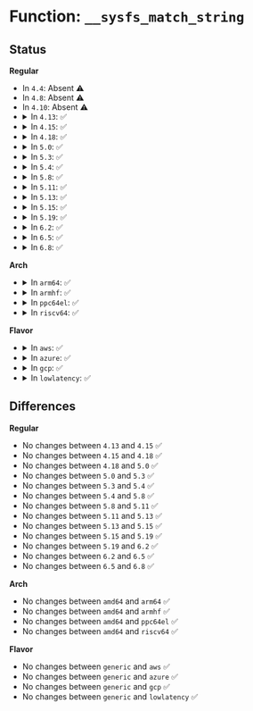 # Function: <code>__sysfs_match_string</code>

## Status
<b>Regular</b>
<ul>
<li>
In <code>4.4</code>: Absent ⚠️
</li>
<li>
In <code>4.8</code>: Absent ⚠️
</li>
<li>
In <code>4.10</code>: Absent ⚠️
</li>
<li>
<details>
<summary>In <code>4.13</code>: ✅</summary>

```c
int __sysfs_match_string(const const char * *array, size_t n, const char *str);
```

**Collision:** Unique Global

**Inline:** No

**Transformation:** False

**Instances:**

```
In lib/string.c (ffffffff818f7120)
Location: lib/string.c:668
Inline: False
Direct callers:
  - drivers/scsi/sd.c:zeroing_mode_store
  - drivers/scsi/sd.c:provisioning_mode_store
  - drivers/scsi/sd.c:cache_type_store
  - drivers/power/supply/power_supply_sysfs.c:power_supply_store_property
  - drivers/power/supply/power_supply_sysfs.c:power_supply_store_property
  - drivers/power/supply/power_supply_sysfs.c:power_supply_store_property
  - drivers/power/supply/power_supply_sysfs.c:power_supply_store_property
  - drivers/power/supply/power_supply_sysfs.c:power_supply_store_property
  - drivers/power/supply/power_supply_sysfs.c:power_supply_store_property
```
**Symbols:**

```
ffffffff818f7120-ffffffff818f7173: __sysfs_match_string (STB_GLOBAL)
```
</details>
</li>
<li>
<details>
<summary>In <code>4.15</code>: ✅</summary>

```c
int __sysfs_match_string(const const char * *array, size_t n, const char *str);
```

**Collision:** Unique Global

**Inline:** No

**Transformation:** False

**Instances:**

```
In lib/string.c (ffffffff8197db20)
Location: lib/string.c:669
Inline: False
Direct callers:
  - drivers/scsi/sd.c:zeroing_mode_store
  - drivers/scsi/sd.c:provisioning_mode_store
  - drivers/scsi/sd.c:cache_type_store
  - drivers/power/supply/power_supply_sysfs.c:power_supply_store_property
  - drivers/power/supply/power_supply_sysfs.c:power_supply_store_property
  - drivers/power/supply/power_supply_sysfs.c:power_supply_store_property
  - drivers/power/supply/power_supply_sysfs.c:power_supply_store_property
  - drivers/power/supply/power_supply_sysfs.c:power_supply_store_property
  - drivers/power/supply/power_supply_sysfs.c:power_supply_store_property
```
**Symbols:**

```
ffffffff8197db20-ffffffff8197db73: __sysfs_match_string (STB_GLOBAL)
```
</details>
</li>
<li>
<details>
<summary>In <code>4.18</code>: ✅</summary>

```c
int __sysfs_match_string(const const char * *array, size_t n, const char *str);
```

**Collision:** Unique Global

**Inline:** No

**Transformation:** False

**Instances:**

```
In lib/string.c (ffffffff819da010)
Location: lib/string.c:669
Inline: False
Direct callers:
  - drivers/scsi/sd.c:zeroing_mode_store
  - drivers/scsi/sd.c:provisioning_mode_store
  - drivers/scsi/sd.c:cache_type_store
  - drivers/power/supply/power_supply_sysfs.c:power_supply_store_property
  - drivers/power/supply/power_supply_sysfs.c:power_supply_store_property
  - drivers/power/supply/power_supply_sysfs.c:power_supply_store_property
  - drivers/power/supply/power_supply_sysfs.c:power_supply_store_property
  - drivers/power/supply/power_supply_sysfs.c:power_supply_store_property
  - drivers/power/supply/power_supply_sysfs.c:power_supply_store_property
```
**Symbols:**

```
ffffffff819da010-ffffffff819da063: __sysfs_match_string (STB_GLOBAL)
```
</details>
</li>
<li>
<details>
<summary>In <code>5.0</code>: ✅</summary>

```c
int __sysfs_match_string(const const char * *array, size_t n, const char *str);
```

**Collision:** Unique Global

**Inline:** No

**Transformation:** False

**Instances:**

```
In lib/string.c (ffffffff81a12230)
Location: lib/string.c:670
Inline: False
Direct callers:
  - drivers/pci/pcie/aspm.c:pcie_aspm_set_policy
  - drivers/scsi/sd.c:zeroing_mode_store
  - drivers/scsi/sd.c:provisioning_mode_store
  - drivers/scsi/sd.c:cache_type_store
  - drivers/power/supply/power_supply_sysfs.c:power_supply_store_property
  - drivers/power/supply/power_supply_sysfs.c:power_supply_store_property
  - drivers/power/supply/power_supply_sysfs.c:power_supply_store_property
  - drivers/power/supply/power_supply_sysfs.c:power_supply_store_property
  - drivers/power/supply/power_supply_sysfs.c:power_supply_store_property
  - drivers/power/supply/power_supply_sysfs.c:power_supply_store_property
```
**Symbols:**

```
ffffffff81a12230-ffffffff81a12283: __sysfs_match_string (STB_GLOBAL)
```
</details>
</li>
<li>
<details>
<summary>In <code>5.3</code>: ✅</summary>

```c
int __sysfs_match_string(const const char * *array, size_t n, const char *str);
```

**Collision:** Unique Global

**Inline:** No

**Transformation:** False

**Instances:**

```
In lib/string.c (ffffffff81a816a0)
Location: lib/string.c:712
Inline: False
Direct callers:
  - arch/x86/kernel/cpu/intel_epb.c:energy_perf_bias_store
  - drivers/pci/pcie/aspm.c:pcie_aspm_set_policy
  - drivers/scsi/sd.c:zeroing_mode_store
  - drivers/scsi/sd.c:provisioning_mode_store
  - drivers/scsi/sd.c:cache_type_store
  - drivers/power/supply/power_supply_sysfs.c:power_supply_store_property
  - drivers/power/supply/power_supply_sysfs.c:power_supply_store_property
  - drivers/power/supply/power_supply_sysfs.c:power_supply_store_property
  - drivers/power/supply/power_supply_sysfs.c:power_supply_store_property
  - drivers/power/supply/power_supply_sysfs.c:power_supply_store_property
  - drivers/power/supply/power_supply_sysfs.c:power_supply_store_property
```
**Symbols:**

```
ffffffff81a816a0-ffffffff81a816f4: __sysfs_match_string (STB_GLOBAL)
```
</details>
</li>
<li>
<details>
<summary>In <code>5.4</code>: ✅</summary>

```c
int __sysfs_match_string(const const char * *array, size_t n, const char *str);
```

**Collision:** Unique Global

**Inline:** No

**Transformation:** False

**Instances:**

```
In lib/string.c (ffffffff81ab8770)
Location: lib/string.c:714
Inline: False
Direct callers:
  - arch/x86/kernel/cpu/intel_epb.c:energy_perf_bias_store
  - drivers/pci/pcie/aspm.c:pcie_aspm_set_policy
  - drivers/scsi/sd.c:zeroing_mode_store
  - drivers/scsi/sd.c:provisioning_mode_store
  - drivers/scsi/sd.c:cache_type_store
  - drivers/power/supply/power_supply_sysfs.c:power_supply_store_property
  - drivers/power/supply/power_supply_sysfs.c:power_supply_store_property
  - drivers/power/supply/power_supply_sysfs.c:power_supply_store_property
  - drivers/power/supply/power_supply_sysfs.c:power_supply_store_property
  - drivers/power/supply/power_supply_sysfs.c:power_supply_store_property
  - drivers/power/supply/power_supply_sysfs.c:power_supply_store_property
```
**Symbols:**

```
ffffffff81ab8770-ffffffff81ab87c4: __sysfs_match_string (STB_GLOBAL)
```
</details>
</li>
<li>
<details>
<summary>In <code>5.8</code>: ✅</summary>

```c
int __sysfs_match_string(const const char * *array, size_t n, const char *str);
```

**Collision:** Unique Global

**Inline:** No

**Transformation:** False

**Instances:**

```
In lib/string.c (ffffffff815f33c0)
Location: lib/string.c:771
Inline: False
Direct callers:
  - arch/x86/kernel/cpu/intel_epb.c:energy_perf_bias_store
  - drivers/pci/pcie/aspm.c:pcie_aspm_set_policy
  - drivers/acpi/button.c:param_set_lid_init_state
  - drivers/scsi/sd.c:zeroing_mode_store
  - drivers/scsi/sd.c:provisioning_mode_store
  - drivers/scsi/sd.c:cache_type_store
  - drivers/power/supply/power_supply_sysfs.c:power_supply_store_property
```
**Symbols:**

```
ffffffff815f33c0-ffffffff815f3427: __sysfs_match_string (STB_GLOBAL)
```
</details>
</li>
<li>
<details>
<summary>In <code>5.11</code>: ✅</summary>

```c
int __sysfs_match_string(const const char * *array, size_t n, const char *str);
```

**Collision:** Unique Global

**Inline:** No

**Transformation:** False

**Instances:**

```
In lib/string.c (ffffffff81617a70)
Location: lib/string.c:768
Inline: False
Direct callers:
  - arch/x86/kernel/cpu/intel_epb.c:energy_perf_bias_store
  - drivers/pci/pcie/aspm.c:pcie_aspm_set_policy
  - drivers/acpi/button.c:param_set_lid_init_state
  - drivers/scsi/sd.c:zeroing_mode_store
  - drivers/scsi/sd.c:provisioning_mode_store
  - drivers/scsi/sd.c:cache_type_store
  - drivers/usb/roles/class.c:role_store
  - drivers/power/supply/power_supply_sysfs.c:power_supply_store_property
```
**Symbols:**

```
ffffffff81617a70-ffffffff81617ad7: __sysfs_match_string (STB_GLOBAL)
```
</details>
</li>
<li>
<details>
<summary>In <code>5.13</code>: ✅</summary>

```c
int __sysfs_match_string(const const char * *array, size_t n, const char *str);
```

**Collision:** Unique Global

**Inline:** No

**Transformation:** False

**Instances:**

```
In lib/string.c (ffffffff815fb0d0)
Location: lib/string.c:768
Inline: False
Direct callers:
  - arch/x86/kernel/cpu/intel_epb.c:energy_perf_bias_store
  - drivers/pci/pcie/aspm.c:pcie_aspm_set_policy
  - drivers/acpi/button.c:param_set_lid_init_state
  - drivers/scsi/sd.c:zeroing_mode_store
  - drivers/scsi/sd.c:provisioning_mode_store
  - drivers/scsi/sd.c:cache_type_store
  - drivers/usb/roles/class.c:role_store
  - drivers/power/supply/power_supply_sysfs.c:power_supply_store_property
  - drivers/platform/x86/intel_pmc_core.c:pmc_core_lpm_latch_mode_write
```
**Symbols:**

```
ffffffff815fb0d0-ffffffff815fb133: __sysfs_match_string (STB_GLOBAL)
```
</details>
</li>
<li>
<details>
<summary>In <code>5.15</code>: ✅</summary>

```c
int __sysfs_match_string(const const char * *array, size_t n, const char *str);
```

**Collision:** Unique Global

**Inline:** No

**Transformation:** False

**Instances:**

```
In lib/string.c (ffffffff81668980)
Location: lib/string.c:769
Inline: False
Direct callers:
  - arch/x86/kernel/cpu/intel_epb.c:energy_perf_bias_store
  - mm/memory_hotplug.c:set_online_policy
  - block/blk-ioprio.c:ioprio_set_prio_policy
  - drivers/pci/pcie/aspm.c:pcie_aspm_set_policy
  - drivers/acpi/button.c:param_set_lid_init_state
  - drivers/scsi/sd.c:zeroing_mode_store
  - drivers/scsi/sd.c:provisioning_mode_store
  - drivers/scsi/sd.c:cache_type_store
  - drivers/usb/roles/class.c:role_store
  - drivers/power/supply/power_supply_sysfs.c:power_supply_store_property
  - drivers/platform/x86/intel/pmc/core.c:pmc_core_lpm_latch_mode_write
```
**Symbols:**

```
ffffffff81668980-ffffffff816689e3: __sysfs_match_string (STB_GLOBAL)
```
</details>
</li>
<li>
<details>
<summary>In <code>5.19</code>: ✅</summary>

```c
int __sysfs_match_string(const const char * *array, size_t n, const char *str);
```

**Collision:** Unique Global

**Inline:** No

**Transformation:** False

**Instances:**

```
In lib/string_helpers.c (ffffffff816ec090)
Location: lib/string_helpers.c:919
Inline: False
Direct callers:
  - arch/x86/kernel/cpu/intel_epb.c:energy_perf_bias_store
  - mm/memory_hotplug.c:set_online_policy
  - block/blk-ioprio.c:ioprio_set_prio_policy
  - drivers/gpio/gpiolib-sysfs.c:edge_store
  - drivers/pci/pcie/aspm.c:pcie_aspm_set_policy
  - drivers/acpi/button.c:param_set_lid_init_state
  - drivers/scsi/sd.c:zeroing_mode_store
  - drivers/scsi/sd.c:provisioning_mode_store
  - drivers/scsi/sd.c:cache_type_store
  - drivers/usb/roles/class.c:role_store
  - drivers/power/supply/power_supply_sysfs.c:power_supply_charge_behaviour_parse
  - drivers/power/supply/power_supply_sysfs.c:power_supply_store_property
  - drivers/platform/x86/intel/pmc/core.c:pmc_core_lpm_latch_mode_write
```
**Symbols:**

```
ffffffff816ec090-ffffffff816ec139: __sysfs_match_string (STB_GLOBAL)
```
</details>
</li>
<li>
<details>
<summary>In <code>6.2</code>: ✅</summary>

```c
int __sysfs_match_string(const const char * *array, size_t n, const char *str);
```

**Collision:** Unique Global

**Inline:** No

**Transformation:** False

**Instances:**

```
In lib/string_helpers.c (ffffffff817dc860)
Location: lib/string_helpers.c:963
Inline: False
Direct callers:
  - arch/x86/kernel/cpu/intel_epb.c:energy_perf_bias_store
  - mm/memory_hotplug.c:set_online_policy
  - block/blk-ioprio.c:ioprio_set_prio_policy
  - drivers/gpio/gpiolib-sysfs.c:edge_store
  - drivers/pci/pcie/aspm.c:pcie_aspm_set_policy
  - drivers/acpi/button.c:param_set_lid_init_state
  - drivers/scsi/sd.c:zeroing_mode_store
  - drivers/scsi/sd.c:provisioning_mode_store
  - drivers/scsi/sd.c:cache_type_store
  - drivers/usb/roles/class.c:role_store
  - drivers/power/supply/power_supply_sysfs.c:power_supply_charge_behaviour_parse
  - drivers/power/supply/power_supply_sysfs.c:power_supply_store_property
  - drivers/platform/x86/intel/pmc/core.c:pmc_core_lpm_latch_mode_write
```
**Symbols:**

```
ffffffff817dc860-ffffffff817dc8ba: __sysfs_match_string (STB_GLOBAL)
```
</details>
</li>
<li>
<details>
<summary>In <code>6.5</code>: ✅</summary>

```c
int __sysfs_match_string(const const char * *array, size_t n, const char *str);
```

**Collision:** Unique Global

**Inline:** No

**Transformation:** False

**Instances:**

```
In lib/string_helpers.c (ffffffff8181bfb0)
Location: lib/string_helpers.c:963
Inline: False
Direct callers:
  - arch/x86/kernel/cpu/intel_epb.c:energy_perf_bias_store
  - mm/memory_hotplug.c:set_online_policy
  - block/blk-ioprio.c:ioprio_set_prio_policy
  - drivers/gpio/gpiolib-sysfs.c:edge_store
  - drivers/pci/pcie/aspm.c:pcie_aspm_set_policy
  - drivers/acpi/button.c:param_set_lid_init_state
  - drivers/block/virtio_blk.c:cache_type_store
  - drivers/scsi/sd.c:zeroing_mode_store
  - drivers/scsi/sd.c:provisioning_mode_store
  - drivers/scsi/sd.c:cache_type_store
  - drivers/usb/roles/class.c:role_store
  - drivers/power/supply/power_supply_sysfs.c:power_supply_charge_behaviour_parse
  - drivers/power/supply/power_supply_sysfs.c:power_supply_store_property
  - drivers/platform/x86/intel/pmc/core.c:pmc_core_lpm_latch_mode_write
```
**Symbols:**

```
ffffffff8181bfb0-ffffffff8181c00a: __sysfs_match_string (STB_GLOBAL)
```
</details>
</li>
<li>
<details>
<summary>In <code>6.8</code>: ✅</summary>

```c
int __sysfs_match_string(const const char * *array, size_t n, const char *str);
```

**Collision:** Unique Global

**Inline:** No

**Transformation:** False

**Instances:**

```
In lib/string_helpers.c (ffffffff81861d60)
Location: lib/string_helpers.c:980
Inline: False
Direct callers:
  - arch/x86/kernel/cpu/intel_epb.c:energy_perf_bias_store
  - mm/memory_hotplug.c:set_online_policy
  - block/blk-ioprio.c:ioprio_set_prio_policy
  - drivers/gpio/gpiolib-sysfs.c:edge_store
  - drivers/pci/pcie/aspm.c:pcie_aspm_set_policy
  - drivers/acpi/button.c:param_set_lid_init_state
  - drivers/block/virtio_blk.c:cache_type_store
  - drivers/scsi/sd.c:zeroing_mode_store
  - drivers/scsi/sd.c:provisioning_mode_store
  - drivers/scsi/sd.c:cache_type_store
  - drivers/usb/roles/class.c:role_store
  - drivers/power/supply/power_supply_sysfs.c:power_supply_charge_behaviour_parse
  - drivers/power/supply/power_supply_sysfs.c:power_supply_store_property
```
**Symbols:**

```
ffffffff81861d60-ffffffff81861dba: __sysfs_match_string (STB_GLOBAL)
```
</details>
</li>
</ul>
<b>Arch</b>
<ul>
<li>
<details>
<summary>In <code>arm64</code>: ✅</summary>

```c
int __sysfs_match_string(const const char * *array, size_t n, const char *str);
```

**Collision:** Unique Global

**Inline:** No

**Transformation:** False

**Instances:**

```
In lib/string.c (ffff800010d92bd8)
Location: lib/string.c:714
Inline: False
Direct callers:
  - drivers/pci/pcie/aspm.c:pcie_aspm_set_policy
  - drivers/scsi/sd.c:zeroing_mode_store
  - drivers/scsi/sd.c:provisioning_mode_store
  - drivers/scsi/sd.c:cache_type_store
  - drivers/usb/roles/class.c:role_store
  - drivers/power/supply/power_supply_sysfs.c:power_supply_store_property
  - drivers/power/supply/power_supply_sysfs.c:power_supply_store_property
  - drivers/power/supply/power_supply_sysfs.c:power_supply_store_property
  - drivers/power/supply/power_supply_sysfs.c:power_supply_store_property
  - drivers/power/supply/power_supply_sysfs.c:power_supply_store_property
  - drivers/power/supply/power_supply_sysfs.c:power_supply_store_property
```
**Symbols:**

```
ffff800010d92bd8-ffff800010d92c60: __sysfs_match_string (STB_GLOBAL)
```
</details>
</li>
<li>
<details>
<summary>In <code>armhf</code>: ✅</summary>

```c
int __sysfs_match_string(const const char * *array, size_t n, const char *str);
```

**Collision:** Unique Global

**Inline:** No

**Transformation:** False

**Instances:**

```
In lib/string.c (c0e8f420)
Location: lib/string.c:714
Inline: False
Direct callers:
  - drivers/pci/pcie/aspm.c:pcie_aspm_set_policy
  - drivers/scsi/sd.c:zeroing_mode_store
  - drivers/scsi/sd.c:provisioning_mode_store
  - drivers/scsi/sd.c:cache_type_store
  - drivers/usb/roles/class.c:role_store
  - drivers/power/supply/power_supply_sysfs.c:power_supply_store_property
  - drivers/power/supply/power_supply_sysfs.c:power_supply_store_property
  - drivers/power/supply/power_supply_sysfs.c:power_supply_store_property
  - drivers/power/supply/power_supply_sysfs.c:power_supply_store_property
  - drivers/power/supply/power_supply_sysfs.c:power_supply_store_property
  - drivers/power/supply/power_supply_sysfs.c:power_supply_store_property
```
**Symbols:**

```
c0e8f420-c0e8f478: __sysfs_match_string (STB_GLOBAL)
```
</details>
</li>
<li>
<details>
<summary>In <code>ppc64el</code>: ✅</summary>

```c
int __sysfs_match_string(const const char * *array, size_t n, const char *str);
```

**Collision:** Unique Global

**Inline:** No

**Transformation:** False

**Instances:**

```
In lib/string.c (c000000000ed6c60)
Location: lib/string.c:714
Inline: False
Direct callers:
  - drivers/scsi/sd.c:zeroing_mode_store
  - drivers/scsi/sd.c:provisioning_mode_store
  - drivers/scsi/sd.c:cache_type_store
  - drivers/power/supply/power_supply_sysfs.c:power_supply_store_property
  - drivers/power/supply/power_supply_sysfs.c:power_supply_store_property
  - drivers/power/supply/power_supply_sysfs.c:power_supply_store_property
  - drivers/power/supply/power_supply_sysfs.c:power_supply_store_property
  - drivers/power/supply/power_supply_sysfs.c:power_supply_store_property
  - drivers/power/supply/power_supply_sysfs.c:power_supply_store_property
```
**Symbols:**

```
c000000000ed6c60-c000000000ed6d24: __sysfs_match_string (STB_GLOBAL)
```
</details>
</li>
<li>
<details>
<summary>In <code>riscv64</code>: ✅</summary>

```c
int __sysfs_match_string(const const char * *array, size_t n, const char *str);
```

**Collision:** Unique Global

**Inline:** No

**Transformation:** False

**Instances:**

```
In lib/string.c (ffffffe0008bcd00)
Location: lib/string.c:714
Inline: False
Direct callers:
  - drivers/pci/pcie/aspm.c:pcie_aspm_set_policy
  - drivers/scsi/sd.c:zeroing_mode_store
  - drivers/scsi/sd.c:provisioning_mode_store
  - drivers/scsi/sd.c:cache_type_store
  - drivers/power/supply/power_supply_sysfs.c:power_supply_store_property
  - drivers/power/supply/power_supply_sysfs.c:power_supply_store_property
  - drivers/power/supply/power_supply_sysfs.c:power_supply_store_property
  - drivers/power/supply/power_supply_sysfs.c:power_supply_store_property
  - drivers/power/supply/power_supply_sysfs.c:power_supply_store_property
  - drivers/power/supply/power_supply_sysfs.c:power_supply_store_property
```
**Symbols:**

```
ffffffe0008bcd00-ffffffe0008bcd4e: __sysfs_match_string (STB_GLOBAL)
```
</details>
</li>
</ul>
<b>Flavor</b>
<ul>
<li>
<details>
<summary>In <code>aws</code>: ✅</summary>

```c
int __sysfs_match_string(const const char * *array, size_t n, const char *str);
```

**Collision:** Unique Global

**Inline:** No

**Transformation:** False

**Instances:**

```
In lib/string.c (ffffffff81a575c0)
Location: lib/string.c:714
Inline: False
Direct callers:
  - arch/x86/kernel/cpu/intel_epb.c:energy_perf_bias_store
  - drivers/pci/pcie/aspm.c:pcie_aspm_set_policy
  - drivers/scsi/sd.c:zeroing_mode_store
  - drivers/scsi/sd.c:provisioning_mode_store
  - drivers/scsi/sd.c:cache_type_store
  - drivers/power/supply/power_supply_sysfs.c:power_supply_store_property
  - drivers/power/supply/power_supply_sysfs.c:power_supply_store_property
  - drivers/power/supply/power_supply_sysfs.c:power_supply_store_property
  - drivers/power/supply/power_supply_sysfs.c:power_supply_store_property
  - drivers/power/supply/power_supply_sysfs.c:power_supply_store_property
  - drivers/power/supply/power_supply_sysfs.c:power_supply_store_property
```
**Symbols:**

```
ffffffff81a575c0-ffffffff81a57614: __sysfs_match_string (STB_GLOBAL)
```
</details>
</li>
<li>
<details>
<summary>In <code>azure</code>: ✅</summary>

```c
int __sysfs_match_string(const const char * *array, size_t n, const char *str);
```

**Collision:** Unique Global

**Inline:** No

**Transformation:** False

**Instances:**

```
In lib/string.c (ffffffff81a146a0)
Location: lib/string.c:714
Inline: False
Direct callers:
  - arch/x86/kernel/cpu/intel_epb.c:energy_perf_bias_store
  - drivers/pci/pcie/aspm.c:pcie_aspm_set_policy
  - drivers/scsi/sd.c:zeroing_mode_store
  - drivers/scsi/sd.c:provisioning_mode_store
  - drivers/scsi/sd.c:cache_type_store
  - drivers/power/supply/power_supply_sysfs.c:power_supply_store_property
  - drivers/power/supply/power_supply_sysfs.c:power_supply_store_property
  - drivers/power/supply/power_supply_sysfs.c:power_supply_store_property
  - drivers/power/supply/power_supply_sysfs.c:power_supply_store_property
  - drivers/power/supply/power_supply_sysfs.c:power_supply_store_property
  - drivers/power/supply/power_supply_sysfs.c:power_supply_store_property
```
**Symbols:**

```
ffffffff81a146a0-ffffffff81a146f4: __sysfs_match_string (STB_GLOBAL)
```
</details>
</li>
<li>
<details>
<summary>In <code>gcp</code>: ✅</summary>

```c
int __sysfs_match_string(const const char * *array, size_t n, const char *str);
```

**Collision:** Unique Global

**Inline:** No

**Transformation:** False

**Instances:**

```
In lib/string.c (ffffffff81ac39b0)
Location: lib/string.c:714
Inline: False
Direct callers:
  - arch/x86/kernel/cpu/intel_epb.c:energy_perf_bias_store
  - drivers/pci/pcie/aspm.c:pcie_aspm_set_policy
  - drivers/scsi/sd.c:zeroing_mode_store
  - drivers/scsi/sd.c:provisioning_mode_store
  - drivers/scsi/sd.c:cache_type_store
  - drivers/power/supply/power_supply_sysfs.c:power_supply_store_property
  - drivers/power/supply/power_supply_sysfs.c:power_supply_store_property
  - drivers/power/supply/power_supply_sysfs.c:power_supply_store_property
  - drivers/power/supply/power_supply_sysfs.c:power_supply_store_property
  - drivers/power/supply/power_supply_sysfs.c:power_supply_store_property
  - drivers/power/supply/power_supply_sysfs.c:power_supply_store_property
```
**Symbols:**

```
ffffffff81ac39b0-ffffffff81ac3a04: __sysfs_match_string (STB_GLOBAL)
```
</details>
</li>
<li>
<details>
<summary>In <code>lowlatency</code>: ✅</summary>

```c
int __sysfs_match_string(const const char * *array, size_t n, const char *str);
```

**Collision:** Unique Global

**Inline:** No

**Transformation:** False

**Instances:**

```
In lib/string.c (ffffffff81acfe80)
Location: lib/string.c:714
Inline: False
Direct callers:
  - arch/x86/kernel/cpu/intel_epb.c:energy_perf_bias_store
  - drivers/pci/pcie/aspm.c:pcie_aspm_set_policy
  - drivers/scsi/sd.c:zeroing_mode_store
  - drivers/scsi/sd.c:provisioning_mode_store
  - drivers/scsi/sd.c:cache_type_store
  - drivers/power/supply/power_supply_sysfs.c:power_supply_store_property
  - drivers/power/supply/power_supply_sysfs.c:power_supply_store_property
  - drivers/power/supply/power_supply_sysfs.c:power_supply_store_property
  - drivers/power/supply/power_supply_sysfs.c:power_supply_store_property
  - drivers/power/supply/power_supply_sysfs.c:power_supply_store_property
  - drivers/power/supply/power_supply_sysfs.c:power_supply_store_property
```
**Symbols:**

```
ffffffff81acfe80-ffffffff81acfed4: __sysfs_match_string (STB_GLOBAL)
```
</details>
</li>
</ul>

## Differences
<b>Regular</b>
<ul>
<li>
No changes between <code>4.13</code> and <code>4.15</code> ✅
</li>
<li>
No changes between <code>4.15</code> and <code>4.18</code> ✅
</li>
<li>
No changes between <code>4.18</code> and <code>5.0</code> ✅
</li>
<li>
No changes between <code>5.0</code> and <code>5.3</code> ✅
</li>
<li>
No changes between <code>5.3</code> and <code>5.4</code> ✅
</li>
<li>
No changes between <code>5.4</code> and <code>5.8</code> ✅
</li>
<li>
No changes between <code>5.8</code> and <code>5.11</code> ✅
</li>
<li>
No changes between <code>5.11</code> and <code>5.13</code> ✅
</li>
<li>
No changes between <code>5.13</code> and <code>5.15</code> ✅
</li>
<li>
No changes between <code>5.15</code> and <code>5.19</code> ✅
</li>
<li>
No changes between <code>5.19</code> and <code>6.2</code> ✅
</li>
<li>
No changes between <code>6.2</code> and <code>6.5</code> ✅
</li>
<li>
No changes between <code>6.5</code> and <code>6.8</code> ✅
</li>
</ul>
<b>Arch</b>
<ul>
<li>
No changes between <code>amd64</code> and <code>arm64</code> ✅
</li>
<li>
No changes between <code>amd64</code> and <code>armhf</code> ✅
</li>
<li>
No changes between <code>amd64</code> and <code>ppc64el</code> ✅
</li>
<li>
No changes between <code>amd64</code> and <code>riscv64</code> ✅
</li>
</ul>
<b>Flavor</b>
<ul>
<li>
No changes between <code>generic</code> and <code>aws</code> ✅
</li>
<li>
No changes between <code>generic</code> and <code>azure</code> ✅
</li>
<li>
No changes between <code>generic</code> and <code>gcp</code> ✅
</li>
<li>
No changes between <code>generic</code> and <code>lowlatency</code> ✅
</li>
</ul>
